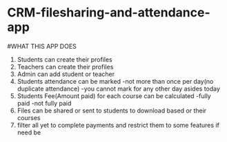 # CRM-filesharing-and-attendance-app

#WHAT THIS APP DOES

1) Students can create their profiles
2) Teachers can create their profiles
3) Admin can add student or teacher
4) Students attendance can be marked
    -not more than once per day(no duplicate attendance)
    -you cannot mark for any other day asides today
5) Students Fee(Amount paid) for each course can be calculated
  -fully paid
  -not fully paid
6) Files can be shared or sent to students to download based or their courses
7) filter all yet to complete payments and restrict them to some features if need be
